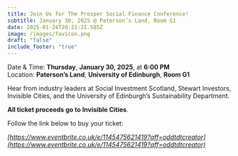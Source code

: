 ```yaml
---
title: Join Us for The Prosper Social Finance Conference!
subtitle: January 30, 2025 @ Paterson’s Land, Room G1
date: 2025-01-24T20:21:21.585Z
image: /images/favicon.png
draft: "false"
include_footer: "true"
---
```

Date & Time: **Thursday**, **January 30, 2025**, at **6:00 PM**\
Location: **Paterson’s Land**, **University of Edinburgh**, **Room G1**

Hear from industry leaders at Social Investment Scotland, Stewart Investors, Invisible Cities, and the University of Edinburgh’s Sustainability Department.

**All ticket proceeds go to Invisible Cities**.

Follow the link below to buy your ticket:

*[https://www.eventbrite.co.uk/​e/1145475621419?aff=​oddtdtcreator](https://www.eventbrite.co.uk/e/1145475621419?aff=oddtdtcreator)*